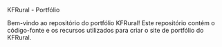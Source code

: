 KFRural - Portfólio

Bem-vindo ao repositório do portfólio KFRural! Este repositório contém o código-fonte e os recursos utilizados para criar o site de portfólio do KFRural.
